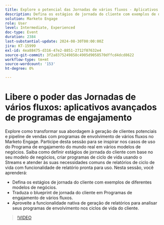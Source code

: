 ```yaml
---
title: Explore o potencial das Jornadas de vários fluxos - Aplicativos avançados dos programas de envolvimento
description: Defina os estágios de jornada do cliente com exemplos de diferentes modelos de negócios.  Traduza o blueprint de jornada do cliente em Programas de engajamento de vários fluxos.  Aproveite a funcionalidade nativa de geração de relatórios para analisar seus programas de envolvimento nos ciclos de vida do cliente.
solution: Marketo Engage
role: User
level: Intermediate, Experienced
doc-type: Event
duration: 2384
last-substantial-update: 2024-08-30T00:00:00Z
jira: KT-15999
exl-id: 4ea88475-d316-47e2-8851-2712f07632e4
source-git-commit: 3f2a8375249858c4905d9058570dffcd4dcd8622
workflow-type: tm+mt
source-wordcount: '153'
ht-degree: 0%

---
```


# Libere o poder das Jornadas de vários fluxos: aplicativos avançados de programas de engajamento

Explore como transformar sua abordagem à geração de clientes potenciais e pipeline de vendas com programas de envolvimento de vários fluxos no Marketo Engage. Participe desta sessão para se inspirar nos casos de uso do Programa de engajamento do mundo real em vários modelos de negócios. Saiba como definir estágios de jornada do cliente com base no seu modelo de negócios, criar programas de ciclo de vida usando o Streams e atender às suas necessidades comuns de relatórios de ciclo de vida com funcionalidade de relatório pronta para uso. Nesta sessão, você aprenderá:

* Defina os estágios de jornada do cliente com exemplos de diferentes modelos de negócios.
* Traduza o blueprint de jornada do cliente em Programas de engajamento de vários fluxos.
* Aproveite a funcionalidade nativa de geração de relatórios para analisar seus programas de envolvimento nos ciclos de vida do cliente.

>[!VIDEO](https://video.tv.adobe.com/v/3432942/?learn=on)
